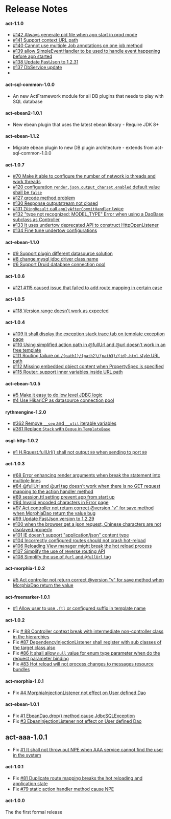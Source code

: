 # Release Notes

#### act-1.1.0

* [#142 Always generate pid file when app start in prod mode](https://github.com/actframework/actframework/issues/142)
* [#141 Support context URL path](https://github.com/actframework/actframework/issues/141)
* [#140 Cannot use multiple Job annotations on one job method](https://github.com/actframework/actframework/issues/140)
* [#139 allow SimpleEventHandler to be used to handle event happening before app started](https://github.com/actframework/actframework/issues/139)
* [#138 Update FastJson to 1.2.31](https://github.com/actframework/actframework/issues/138)
* [#137 DbService update](https://github.com/actframework/actframework/issues/137)
* [](https://github.com/actframework/actframework/issues/)

#### act-sql-common-1.0.0

* An new ActFramework module for all DB plugins that needs to play with SQL database

#### act-ebean2-1.0.1

* New ebean plugin that uses the latest ebean library - Require JDK 8+

#### act-ebean-1.1.2

* Migrate ebean plugin to new DB plugin architecture - extends from act-sql-common-1.0.0

#### act-1.0.7

* [#70 Make it able to configure the number of network io threads and work threads](https://github.com/actframework/actframework/issues/70)
* [#120 configuration `render.json.output_charset.enabled` default value shall be `false`](https://github.com/actframework/actframework/issues/120)
* [#127 qrcode method problem](https://github.com/actframework/actframework/issues/127)
* [#130 Response outputstream not closed](https://github.com/actframework/actframework/issues/130)
* [#131 `ZXingResult` call `applyAfterCommitHandler` twice](https://github.com/actframework/actframework/issues/131)
* [#132 "type not recognized: MODEL_TYPE" Error when using a DaoBase subclass as Controller](https://github.com/actframework/actframework/issues/132)
* [#133 It uses undertow deprecated API to construct HttpOpenListener](https://github.com/actframework/actframework/issues/133)
* [#134 Fine tune undertow configurations](https://github.com/actframework/actframework/issues/134)

#### act-ebean-1.1.0

* [#9 Support plugin different datasource solution](https://github.com/actframework/act-ebean/issues/9)
* [#8 change mysql jdbc driver class name](https://github.com/actframework/act-ebean/issues/8)
* [#6 Support Druid database connection pool](https://github.com/actframework/act-ebean/issues/6)


#### act-1.0.6

* [#121 #115 caused issue that failed to add route mapping in certain case](https://github.com/actframework/actframework/issues/121)

#### act-1.0.5

* [#118 Version range doesn't work as expected](https://github.com/actframework/actframework/issues/118)

#### act-1.0.4

* [#109 It shall display the exception stack trace tab on template exception page](https://github.com/actframework/actframework/issues/109)
* [#110 Using simplified action path in @fullUrl and @url doesn't work in an free template](https://github.com/actframework/actframework/issues/110)
* [#111 Routing failure on `/{path1}/{path2}/{path3}/{id}.html` style URL path](https://github.com/actframework/actframework/issues/111)
* [#112 Missing embedded object content when PropertySpec is specified](https://github.com/actframework/actframework/issues/112)
* [#115 Router: support inner variables inside URL path](https://github.com/actframework/actframework/issues/115)

#### act-ebean-1.0.5

* [#5 Make it easy to do low level JDBC logic](https://github.com/actframework/act-ebean/issues/5)
* [#4 Use HikariCP as datasource connection pool](https://github.com/actframework/act-ebean/issues/4)

#### rythmengine-1.2.0

* [#362 Remove `__sep` and `__util` iterable variables](https://github.com/rythmengine/rythmengine/issues/362)
* [#361 Replace `Stack` with `Deque` in `TemplateBase`](https://github.com/rythmengine/rythmengine/issues/361)

#### osgl-http-1.0.2

* [#1 H.Rquest.fullUrl() shall not output `80` when sending to port `80`](https://github.com/osglworks/java-http/issues/1)

#### act-1.0.3

* [#68  Error enhancing render arguments when break the statement into multiple lines](https://github.com/actframework/actframework/issues/68)
* [#84 @fullUrl and @url tag doesn't work when there is no GET request mapping to the action handler method](https://github.com/actframework/actframework/issues/84)
* [#89 session.ttl setting prevent app from start up](https://github.com/actframework/actframework/issues/89)
* [#94 Invalid encoded characters in Error page](https://github.com/actframework/actframework/issues/94)
* [#97 Act controller not return correct @version "v" for save method when MorphiaDao return the value bug](https://github.com/actframework/actframework/issues/97)
* [#99  Update FastJson version to 1.2.29](https://github.com/actframework/actframework/issues/99)
* [#100 when the browser get a json request, Chinese characters are not displayed properly](https://github.com/actframework/actframework/issues/100)
* [#101 IE doesn't support "application/json" content type](https://github.com/actframework/actframework/issues/101)
* [#104 Incorrectly configured routes should not crash hot-reload](https://github.com/actframework/actframework/issues/104)
* [#106 Reloading View manager might break the hot reload process](https://github.com/actframework/actframework/issues/106)
* [#107 Simplify the use of reverse routing API](https://github.com/actframework/actframework/issues/107)
* [#108 Simplify the use of `@url` and `@fullUrl` tag](https://github.com/actframework/actframework/issues/108)

#### act-morphia-1.0.2

* [#5 Act controller not return correct @version "v" for save method when MorphiaDao return the value](https://github.com/actframework/act-morphia/issues/5)

#### act-freemarker-1.0.1

* [#1 Allow user to use `.ftl` or configured suffix in template name](https://github.com/actframework/act-freemarker/issues/1)

#### act-1.0.2

* Fix [# 88 Controller context break with intermediate non-controller class in the hierarchies](https://github.com/actframework/actframework/issues/88)
* Fix [#87 DependencyInjectionListener shall register with sub classes of the target class also](https://github.com/actframework/actframework/issues/87)
* Fix [#86 It shall allow `null` value for enum type parameter when do the request parameter binding](https://github.com/actframework/actframework/issues/86)
* Fix [#83 Hot reload will not process changes to messages resource bundles](https://github.com/actframework/actframework/issues/83)

#### act-morphia-1.0.1

* Fix [#4 MorphiaInjectionListener not effect on User defined Dao](https://github.com/actframework/act-morphia/issues/4)

#### act-ebean-1.0.1

* Fix [#1 EbeanDao.drop() method cause JdbcSQLException](https://github.com/actframework/act-ebean/issues/1)
* Fix [#3 EbeanInjectionListener not effect on User defined Dao](https://github.com/actframework/act-ebean/issues/3)

## act-aaa-1.0.1

* Fix [#1 It shall not throw out NPE when AAA service cannot find the user in the system](https://github.com/actframework/act-aaa-plugin/issues/1)

#### act-1.0.1

* Fix [#81 Duplicate route mapping breaks the hot reloading and application state](https://github.com/actframework/actframework/issues/81)
* Fix [#79 static action handler method cause NPE](https://github.com/actframework/actframework/issues/79)

#### act-1.0.0

The the first formal release
